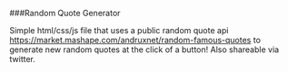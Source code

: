 ###Random Quote Generator

Simple html/css/js file that uses a public random quote api <https://market.mashape.com/andruxnet/random-famous-quotes> to generate new random quotes at the click of a button! Also shareable via twitter.
